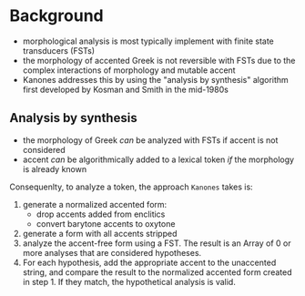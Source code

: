 # Background

- morphological analysis is most typically implement with finite state transducers (FSTs)
- the morphology of accented Greek is not reversible with FSTs due to the complex interactions of morphology and mutable accent
- Kanones addresses this by using the "analysis by synthesis" algorithm first developed by Kosman and Smith in the mid-1980s

## Analysis by synthesis

- the morphology of Greek *can* be analyzed with FSTs if accent is not considered
- accent *can* be algorithmically added to a lexical token *if* the morphology is already known

Consequenlty, to analyze a token,  the approach `Kanones` takes is:

1. generate a normalized accented form:
    - drop accents added from enclitics
    - convert barytone accents to oxytone
2. generate a form with all accents stripped
3. analyze the accent-free form using a FST.  The result is an Array of 0 or more analyses that are considered hypotheses.
4. For each hypothesis, add the appropriate accent to the unaccented string, and compare the result to the normalized accented form created in step 1.  If they match, the hypothetical analysis is valid.

